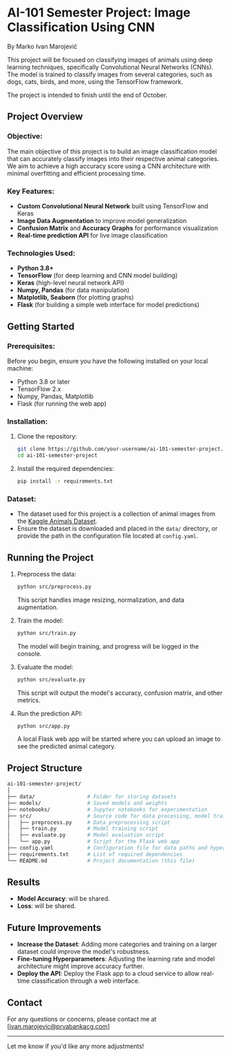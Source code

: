 # AI-101 Semester Project: Image Classification Using CNN

By Marko Ivan Marojević

This project will be focused on classifying images of animals using deep learning techniques, specifically Convolutional Neural Networks (CNNs). The model is trained to classify images from several categories, such as dogs, cats, birds, and more, using the TensorFlow framework.

The project is intended to finish until the end of October. 

## Project Overview

### Objective:

The main objective of this project is to build an image classification model that can accurately classify images into their respective animal categories. We aim to achieve a high accuracy score using a CNN architecture with minimal overfitting and efficient processing time.

### Key Features:
- **Custom Convolutional Neural Network** built using TensorFlow and Keras
- **Image Data Augmentation** to improve model generalization
- **Confusion Matrix** and **Accuracy Graphs** for performance visualization
- **Real-time prediction API** for live image classification

### Technologies Used:
- **Python 3.8+**
- **TensorFlow** (for deep learning and CNN model building)
- **Keras** (high-level neural network API)
- **Numpy, Pandas** (for data manipulation)
- **Matplotlib, Seaborn** (for plotting graphs)
- **Flask** (for building a simple web interface for model predictions)

## Getting Started

### Prerequisites:
Before you begin, ensure you have the following installed on your local machine:
- Python 3.8 or later
- TensorFlow 2.x
- Numpy, Pandas, Matplotlib
- Flask (for running the web app)

### Installation:
1. Clone the repository:
   ```bash
   git clone https://github.com/your-username/ai-101-semester-project.git
   cd ai-101-semester-project
   ```

2. Install the required dependencies:
   ```bash
   pip install -r requirements.txt
   ```

### Dataset:
- The dataset used for this project is a collection of animal images from the [Kaggle Animals Dataset](https://www.kaggle.com/datasets).
- Ensure the dataset is downloaded and placed in the `data/` directory, or provide the path in the configuration file located at `config.yaml`.

## Running the Project

1. Preprocess the data:
   ```bash
   python src/preprocess.py
   ```
   This script handles image resizing, normalization, and data augmentation.

2. Train the model:
   ```bash
   python src/train.py
   ```
   The model will begin training, and progress will be logged in the console.

3. Evaluate the model:
   ```bash
   python src/evaluate.py
   ```
   This script will output the model's accuracy, confusion matrix, and other metrics.

4. Run the prediction API:
   ```bash
   python src/app.py
   ```
   A local Flask web app will be started where you can upload an image to see the predicted animal category.

## Project Structure

```bash
ai-101-semester-project/
│
├── data/                 # Folder for storing datasets
├── models/               # Saved models and weights
├── notebooks/            # Jupyter notebooks for experimentation
├── src/                  # Source code for data processing, model training, etc.
│   ├── preprocess.py     # Data preprocessing script
│   ├── train.py          # Model training script
│   ├── evaluate.py       # Model evaluation script
│   └── app.py            # Script for the Flask web app
├── config.yaml           # Configuration file for data paths and hyperparameters
├── requirements.txt      # List of required dependencies
└── README.md             # Project documentation (this file)
```

## Results
- **Model Accuracy**: will be shared. 
- **Loss**: will be shared.

## Future Improvements
- **Increase the Dataset**: Adding more categories and training on a larger dataset could improve the model's robustness.
- **Fine-tuning Hyperparameters**: Adjusting the learning rate and model architecture might improve accuracy further.
- **Deploy the API**: Deploy the Flask app to a cloud service to allow real-time classification through a web interface.

## Contact

For any questions or concerns, please contact me at [ivan.marojevic@prvabankacg.com]

---

Let me know if you'd like any more adjustments!
